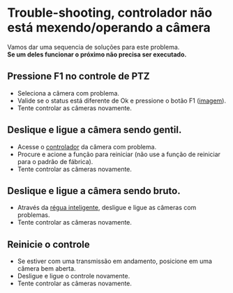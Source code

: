 # Trouble-shooting, controlador não está mexendo/operando a câmera

Vamos dar uma sequencia de soluções para este problema.\
**Se um deles funcionar o próximo não precisa ser executado.**

## Pressione F1 no controle de PTZ
- Seleciona a câmera com problema.
- Valide se o status está diferente de Ok e pressione o botão F1 ([imagem](reconectar-camera-pelo-controle.jpeg)).
- Tente controlar as câmeras novamente.

## Deslique e ligue a câmera sendo gentil.
- Acesse o [controlador](/ibcalvariotv/transmissao/equipamentos-e-programas#cameras-ptz) da câmera com problema.
- Procure e acione a função para reiniciar (não use a função de reiniciar para o padrão de fábrica).
- Tente controlar as câmeras novamente.

## Deslique e ligue a câmera sendo bruto.
- Através da [régua inteligente](/ibcalvariotv/transmissao/equipamentos-e-programas/regua-inteligente), desligue e ligue as câmeras com problemas.
- Tente controlar as câmeras novamente.

## Reinicie o controle
- Se estiver com uma transmissão em andamento, posicione em uma câmera bem aberta.
- Desligue e ligue o controle novamente.
- Tente controlar as câmeras novamente.
